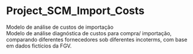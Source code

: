 # Project_SCM_Import_Costs
Modelo de análise de custos de importação \
Modelo de análise diagnóstica de custos para compra/ importação, comparando diferentes fornecedores sob diferentes incoterms, com base em dados fictícios da FGV. 
